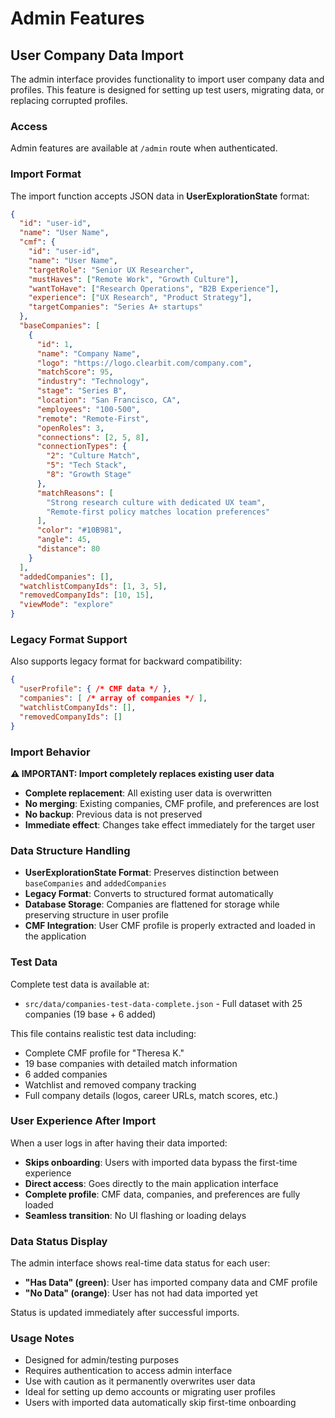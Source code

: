 # Admin Features

## User Company Data Import

The admin interface provides functionality to import user company data and profiles. This feature is designed for setting up test users, migrating data, or replacing corrupted profiles.

### Access

Admin features are available at `/admin` route when authenticated.

### Import Format

The import function accepts JSON data in **UserExplorationState** format:

```json
{
  "id": "user-id",
  "name": "User Name", 
  "cmf": {
    "id": "user-id",
    "name": "User Name",
    "targetRole": "Senior UX Researcher",
    "mustHaves": ["Remote Work", "Growth Culture"],
    "wantToHave": ["Research Operations", "B2B Experience"],
    "experience": ["UX Research", "Product Strategy"],
    "targetCompanies": "Series A+ startups"
  },
  "baseCompanies": [
    {
      "id": 1,
      "name": "Company Name",
      "logo": "https://logo.clearbit.com/company.com",
      "matchScore": 95,
      "industry": "Technology",
      "stage": "Series B",
      "location": "San Francisco, CA",
      "employees": "100-500",
      "remote": "Remote-First",
      "openRoles": 3,
      "connections": [2, 5, 8],
      "connectionTypes": {
        "2": "Culture Match",
        "5": "Tech Stack", 
        "8": "Growth Stage"
      },
      "matchReasons": [
        "Strong research culture with dedicated UX team",
        "Remote-first policy matches location preferences"
      ],
      "color": "#10B981",
      "angle": 45,
      "distance": 80
    }
  ],
  "addedCompanies": [],
  "watchlistCompanyIds": [1, 3, 5],
  "removedCompanyIds": [10, 15],
  "viewMode": "explore"
}
```

### Legacy Format Support

Also supports legacy format for backward compatibility:
```json
{
  "userProfile": { /* CMF data */ },
  "companies": [ /* array of companies */ ],
  "watchlistCompanyIds": [],
  "removedCompanyIds": []
}
```

### Import Behavior

**⚠️ IMPORTANT: Import completely replaces existing user data**

- **Complete replacement**: All existing user data is overwritten
- **No merging**: Existing companies, CMF profile, and preferences are lost
- **No backup**: Previous data is not preserved
- **Immediate effect**: Changes take effect immediately for the target user

### Data Structure Handling

- **UserExplorationState Format**: Preserves distinction between `baseCompanies` and `addedCompanies`
- **Legacy Format**: Converts to structured format automatically  
- **Database Storage**: Companies are flattened for storage while preserving structure in user profile
- **CMF Integration**: User CMF profile is properly extracted and loaded in the application

### Test Data

Complete test data is available at:
- `src/data/companies-test-data-complete.json` - Full dataset with 25 companies (19 base + 6 added)

This file contains realistic test data including:
- Complete CMF profile for "Theresa K."
- 19 base companies with detailed match information
- 6 added companies 
- Watchlist and removed company tracking
- Full company details (logos, career URLs, match scores, etc.)

### User Experience After Import

When a user logs in after having their data imported:

- **Skips onboarding**: Users with imported data bypass the first-time experience
- **Direct access**: Goes directly to the main application interface  
- **Complete profile**: CMF data, companies, and preferences are fully loaded
- **Seamless transition**: No UI flashing or loading delays

### Data Status Display

The admin interface shows real-time data status for each user:

- **"Has Data" (green)**: User has imported company data and CMF profile
- **"No Data" (orange)**: User has not had data imported yet

Status is updated immediately after successful imports.

### Usage Notes

- Designed for admin/testing purposes
- Requires authentication to access admin interface
- Use with caution as it permanently overwrites user data
- Ideal for setting up demo accounts or migrating user profiles
- Users with imported data automatically skip first-time onboarding